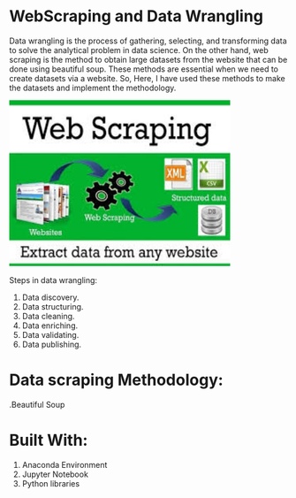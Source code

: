 # WebScraping and Data Wrangling
Data wrangling is the process of gathering, selecting, and transforming data to solve the analytical problem in data science. On the other hand, web scraping is the method to obtain large datasets from the website that can be done using beautiful soup. These methods are essential when we need to create datasets via a website. So, Here, I have used these methods to make the datasets and implement the methodology.


<img src="image/web_scraping.jpg" width="400px" height="300px">

Steps in data wrangling:
1)	Data discovery.
2)	Data structuring.
3)	Data cleaning.
4)	Data enriching.
5)	Data validating.
6)	Data publishing.
# Data scraping Methodology:
.Beautiful Soup

# Built With:
1) Anaconda Environment
2) Jupyter Notebook
3) Python libraries
